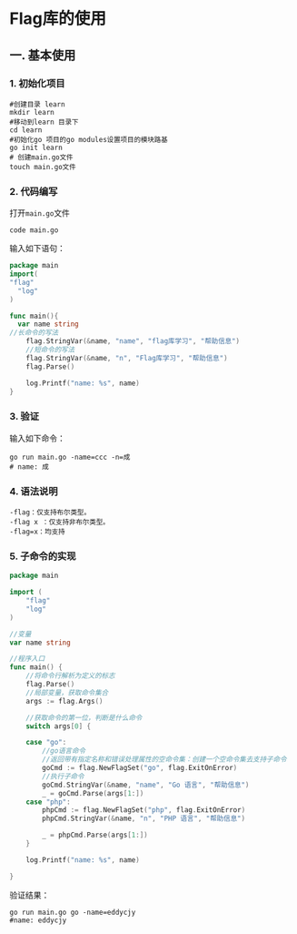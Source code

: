 # Flag库的使用

## 一. 基本使用

### 1. 初始化项目

```shell
#创建目录 learn
mkdir learn
#移动到learn 目录下
cd learn
#初始化go 项目的go modules设置项目的模块路基
go init learn
# 创建main.go文件
touch main.go文件
```



### 2. 代码编写

打开`main.go`文件

```shell
code main.go
```

输入如下语句：

```go
package main
import(
"flag"
  "log"
)

func main(){
  var name string
//长命令的写法
	flag.StringVar(&name, "name", "flag库学习", "帮助信息")
	//短命令的写法
	flag.StringVar(&name, "n", "Flag库学习", "帮助信息")
	flag.Parse()

	log.Printf("name: %s", name)
}

```

### 3. 验证

输入如下命令：

```shell
go run main.go -name=ccc -n=成
# name: 成
```

### 4. 语法说明

```shell
-flag：仅支持布尔类型。
-flag x ：仅支持非布尔类型。
-flag=x：均支持
```



### 5. 子命令的实现

```go
package main

import (
	"flag"
	"log"
)

//变量
var name string

//程序入口
func main() {
	//将命令行解析为定义的标志
	flag.Parse()
	//局部变量，获取命令集合
	args := flag.Args()

	//获取命令的第一位，判断是什么命令
	switch args[0] {

	case "go":
		//go语言命令
		//返回带有指定名称和错误处理属性的空命令集：创建一个空命令集去支持子命令
		goCmd := flag.NewFlagSet("go", flag.ExitOnError)
		//执行子命令
		goCmd.StringVar(&name, "name", "Go 语言", "帮助信息")
		_ = goCmd.Parse(args[1:])
	case "php":
		phpCmd := flag.NewFlagSet("php", flag.ExitOnError)
		phpCmd.StringVar(&name, "n", "PHP 语言", "帮助信息")

		_ = phpCmd.Parse(args[1:])
	}

	log.Printf("name: %s", name)

}

```

验证结果：

```shell
go run main.go go -name=eddycjy
#name: eddycjy
```

